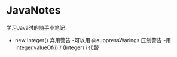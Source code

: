 # JavaNotes
学习Java时的随手小笔记

- new Integer() 弃用警告
	-可以用 @suppressWarings 压制警告
	-用 Integer.valueOf(i) / (Integer) i 代替
